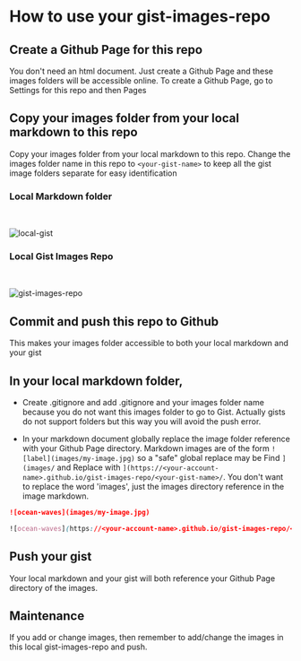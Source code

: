 # How to use your gist-images-repo

## Create a Github Page for this repo

You don't need an html document. Just create a Github Page and these images folders will be accessible online. To create a Github Page, go to Settings for this repo and then Pages

## Copy your images folder from your local markdown to this repo

Copy your images folder from your local markdown to this repo. Change the images folder name in this repo to `<your-gist-name>` to keep all the gist image folders separate for easy identification

### Local Markdown folder

<br>

![local-gist](https://hudekker.github.io/gist-images-repo/gist-images-repo-readme/local-gist.png)

### Local Gist Images Repo

<br>

![gist-images-repo](https://hudekker.github.io/gist-images-repo/gist-images-repo-readme/gist-images-repo.png)

## Commit and push this repo to Github

This makes your images folder accessible to both your local markdown and your gist

## In your local markdown folder,

- Create .gitignore and add .gitignore and your images folder name because you do not want this images folder to go to Gist. Actually gists do not support folders but this way you will avoid the push error.

- In your markdown document globally replace the image folder reference with your Github Page directory. Markdown images are of the form `![label](images/my-image.jpg)` so a "safe" global replace may be Find `](images/` and Replace with `](https://<your-account-name>.github.io/gist-images-repo/<your-gist-name>/`. You don't want to replace the word 'images', just the images directory reference in the image markdown.

```md
![ocean-waves](images/my-image.jpg)
```

```css
![ocean-waves](https://<your-account-name>.github.io/gist-images-repo/<your-gist-name>/my-image.jpg)
```

## Push your gist

Your local markdown and your gist will both reference your Github Page directory of the images.

## Maintenance

If you add or change images, then remember to add/change the images in this local gist-images-repo and push.
